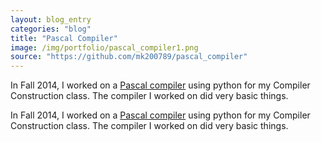 ```yaml
---
layout: blog_entry
categories: "blog"
title: "Pascal Compiler"
image: /img/portfolio/pascal_compiler1.png
source: "https://github.com/mk200789/pascal_compiler"
---
```


In Fall 2014, I worked on a <a href="https://github.com/mk200789/pascal_compiler">Pascal compiler</a> using python for my Compiler Construction class. The compiler I worked on did very basic things.

In Fall 2014, I worked on a <a href="https://github.com/mk200789/pascal_compiler">Pascal compiler</a> using python for my Compiler Construction class. The compiler I worked on did very basic things. 